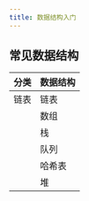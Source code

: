 ```yaml
---
title: 数据结构入门
---
```


## 常见数据结构

| 分类 | 数据结构 |
| ---- | -------- |
| 链表 | 链表     |
|      | 数组     |
|      | 栈       |
|      | 队列     |
|      | 哈希表   |
|      | 堆       |

